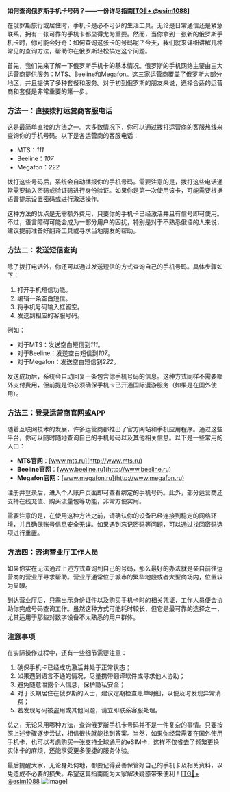 **如何查询俄罗斯手机卡号码？——一份详尽指南[[TG💪+ @esim1088](https://t.me/s/esim1088)]**

在俄罗斯旅行或居住时，手机卡是必不可少的生活工具。无论是日常通信还是紧急联系，拥有一张可靠的手机卡都显得尤为重要。然而，当你拿到一张新的俄罗斯手机卡时，你可能会好奇：如何查询这张卡的号码呢？今天，我们就来详细讲解几种常见的查询方法，帮助你在俄罗斯轻松搞定这个问题。

首先，我们先来了解一下俄罗斯手机卡的基本情况。俄罗斯的手机网络主要由三大运营商提供服务：MTS、Beeline和Megafon。这三家运营商覆盖了俄罗斯大部分地区，并且提供了多种套餐和服务。对于初到俄罗斯的朋友来说，选择合适的运营商和套餐是非常重要的第一步。

### 方法一：直接拨打运营商客服电话

这是最简单直接的方法之一。大多数情况下，你可以通过拨打运营商的客服热线来查询你的手机号码。以下是各运营商的客服电话：

- MTS：*111*
- Beeline：*107*
- Megafon：*222*

拨打这些号码后，系统会自动播报你的手机号码。需要注意的是，拨打这些电话通常需要输入密码或验证码进行身份验证。如果你是第一次使用该卡，可能需要根据语音提示设置密码或进行激活操作。

这种方法的优点是无需额外费用，只要你的手机卡已经激活并且有信号即可使用。不过，语言障碍可能会成为一部分用户的困扰，特别是对于不熟悉俄语的人来说，建议提前准备好翻译工具或寻求当地朋友的帮助。

### 方法二：发送短信查询

除了拨打电话外，你还可以通过发送短信的方式查询自己的手机号码。具体步骤如下：

1. 打开手机短信功能。
2. 编辑一条空白短信。
3. 将手机号码输入框留空。
4. 发送到相应的客服号码。

例如：
- 对于MTS：发送空白短信到*111*。
- 对于Beeline：发送空白短信到*107*。
- 对于Megafon：发送空白短信到*222*。

发送成功后，系统会自动回复一条包含你手机号码的信息。这种方式同样不需要额外支付费用，但前提是你必须确保手机卡已开通国际漫游服务（如果是在国外使用）。

### 方法三：登录运营商官网或APP

随着互联网技术的发展，许多运营商都推出了官方网站和手机应用程序。通过这些平台，你可以随时随地查询自己的手机号码以及其他相关信息。以下是一些常用的入口：

- **MTS官网**：[www.mts.ru](http://www.mts.ru)
- **Beeline官网**：[www.beeline.ru](http://www.beeline.ru)
- **Megafon官网**：[www.megafon.ru](http://www.megafon.ru)

注册并登录后，进入个人账户页面即可查看绑定的手机号码。此外，部分运营商还支持在线充值、购买流量包等功能，非常方便实用。

需要注意的是，在使用这种方法之前，请确认你的设备已经连接到稳定的网络环境，并且确保账号信息安全无误。如果遇到忘记密码等问题，可以通过找回密码选项进行重置。

### 方法四：咨询营业厅工作人员

如果你实在无法通过上述方式查询到自己的号码，那么最好的办法就是亲自前往运营商的营业厅寻求帮助。营业厅通常位于城市的繁华地段或者大型商场内，位置较为显眼。

到达营业厅后，只需出示身份证件以及购买手机卡时的相关凭证，工作人员便会协助你完成号码查询工作。虽然这种方式可能耗时较长，但它是最可靠的选择之一，尤其适用于那些对数字设备不太熟悉的用户群体。

### 注意事项

在实际操作过程中，还有一些细节需要注意：

1. 确保手机卡已经成功激活并处于正常状态；
2. 如果遇到语言不通的情况，尽量携带翻译软件或寻求他人协助；
3. 避免随意泄露个人信息，保护隐私安全；
4. 对于长期居住在俄罗斯的人士，建议定期检查账单明细，以便及时发现异常消费；
5. 若发现号码被盗用或其他问题，请立即联系客服处理。

总之，无论采用哪种方法，查询俄罗斯手机卡号码并不是一件复杂的事情。只要按照上述步骤逐步尝试，相信很快就能找到答案。当然，如果你经常需要在国外使用手机卡，也可以考虑购买一张支持全球通用的eSIM卡，这样不仅省去了频繁更换实体卡的麻烦，还能享受更多便捷的服务体验。

最后提醒大家，无论身处何地，都要记得妥善保管好自己的手机卡及相关资料，以免造成不必要的损失。希望这篇指南能为大家解决疑惑带来便利！[[TG💪+ @esim1088](https://t.me/s/esim1088) ![Image](https://i.postimg.cc/4NQfJmqS/Snipaste-2025-05-13-00-14-12.png)]